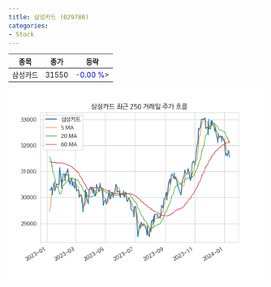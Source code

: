 ```yaml
---
title: 삼성카드 (029780)
categories:
- Stock
---
```


|종목|종가|등락|
|----|----|----|
|삼성카드|31550|<span style="color: blue">-0.00 %</span>>|

<!-- more -->

![029780](/assets/images/stock/029780.png)